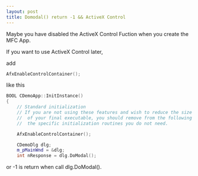 ```yaml
---
layout: post
title: Domodal() return -1 && ActiveX Control
---
```

Maybe you have disabled the ActiveX Control Fuction when you create the MFC App. 

If you want to use ActiveX Control later,

add 
```CPP
AfxEnableControlContainer();
```
like this

```CPP
BOOL CDemoApp::InitInstance()
{
	// Standard initialization
	// If you are not using these features and wish to reduce the size
	//  of your final executable, you should remove from the following
	//  the specific initialization routines you do not need.

	AfxEnableControlContainer();

	CDemoDlg dlg;
	m_pMainWnd = &dlg;
	int nResponse = dlg.DoModal();


```
or -1 is return when call dlg.DoModal().